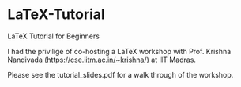 # LaTeX-Tutorial
LaTeX Tutorial for Beginners

I had the privilige of co-hosting a LaTeX workshop with Prof. Krishna Nandivada (https://cse.iitm.ac.in/~krishna/) at IIT Madras.

Please see the tutorial_slides.pdf for a walk through of the workshop.
